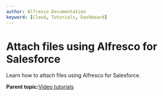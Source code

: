 ```yaml
---
author: Alfresco Documentation
keyword: [Cloud, Tutorials, Dashboard]
---
```


# Attach files using Alfresco for Salesforce

Learn how to attach files using Alfresco for Salesforce.

  

**Parent topic:**[Video tutorials](../topics/salesforce-tutorials.md)

